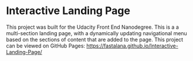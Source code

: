# Interactive Landing Page
This project was built for the Udacity Front End Nanodegree. This is a a multi-section landing page, with a dynamically updating navigational menu based on the sections of content that are added to the page.  This project can be viewed on GitHub Pages: https://fastalana.github.io/Interactive-Landing-Page/


